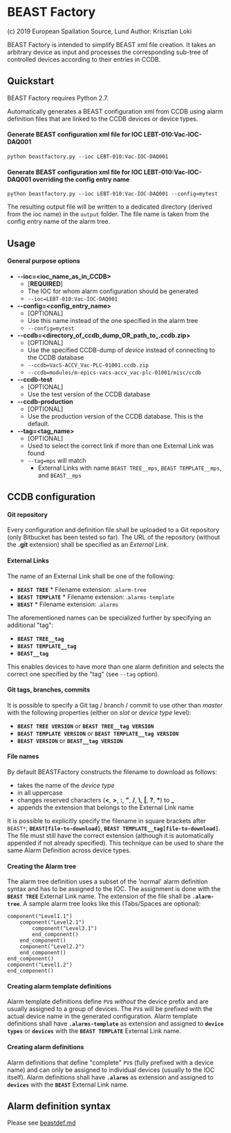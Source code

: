 # BEAST Factory
(c) 2019 European Spallation Source, Lund
Author: Krisztian Loki

BEAST Factory is intended to simplify BEAST xml file creation.
It takes an arbitrary device as input and processes the corresponding sub-tree of controlled devices according to their entries in CCDB.

## Quickstart

BEAST Factory requires Python 2.7.

Automatically generates a BEAST configuration xml from CCDB using alarm definition files that are linked to the CCDB devices or device types.

#### Generate BEAST configuration xml file for IOC LEBT-010:Vac-IOC-DAQ001
`python beastfactory.py --ioc LEBT-010:Vac-IOC-DAQ001`

#### Generate BEAST configuration xml file for IOC LEBT-010:Vac-IOC-DAQ001 overriding the config entry name
`python beastfactory.py --ioc LEBT-010:Vac-IOC-DAQ001 --config=mytest`


The resulting output file will be written to a dedicated directory \(derived from the ioc name\) in the `output` folder. The file name is taken from the config entry name of the alarm tree.

## Usage

#### General purpose options

*   **--ioc=<ioc_name_as_in_CCDB>**
    *   \[**REQUIRED**\]
    *   The IOC for whom alarm configuration should be generated
    *   `--ioc=LEBT-010:Vac-IOC-DAQ001`
*   **--config=<config_entry_name>**
    *   \[OPTIONAL\]
    *   Use this name instead of the one specified in the alarm tree
    *   `--config=mytest`
*   **--ccdb=<directory_of_ccdb_dump_OR_path_to_.ccdb.zip>**
    *   \[OPTIONAL\]
    *   Use the specified CCDB-dump of _device_ instead of connecting to the CCDB database
    *   `--ccdb=VacS-ACCV_Vac-PLC-01001.ccdb.zip`
    *   `--ccdb=modules/m-epics-vacs-accv_vac-plc-01001/misc/ccdb`
*   **--ccdb-test**
    *   \[OPTIONAL\]
    *   Use the test version of the CCDB database
*   **--ccdb-production**
    *   \[OPTIONAL\]
    *   Use the production version of the CCDB database. This is the default.
*   **--tag=<tag_name>**
    *   \[OPTIONAL\]
    *   Used to select the correct link if more than one External Link was found
    *   `--tag=mps` will match
        *    External Links with name `BEAST TREE__mps`, `BEAST TEMPLATE__mps`, and `BEAST__mps`

## CCDB configuration

#### Git repository

Every configuration and definition file shall be uploaded to a Git repository (only Bitbucket has been tested so far). The URL of the repository (without the **.git** extension) shall be specified as an _External Link_.

#### External Links

The name of an External Link shall be one of the following:

*    **`BEAST TREE`**
    *   Filename extension: .`alarm-tree`
*    **`BEAST TEMPLATE`**
    *   Filename extension: .`alarms-template`
*    **`BEAST`**
    *   Filename extension: .`alarms`

The aforementioned names can be specialized further by specifying an additional "tag":

*    **`BEAST TREE__tag`**
*    **`BEAST TEMPLATE__tag`**
*    **`BEAST__tag`**

This enables devices to have more than one alarm definition and selects the correct one specified by the "tag" (see `--tag` option).

#### Git tags, branches, commits

It is possible to specify a Git tag / branch / commit to use other than _master_ with the following properties (either on _slot_ or _device type_ level):

*    **`BEAST TREE VERSION`** or **`BEAST TREE__tag VERSION`**
*    **`BEAST TEMPLATE VERSION`** or **`BEAST TEMPLATE__tag VERSION`**
*    **`BEAST VERSION`** or **`BEAST__tag VERSION`**

#### File names

By default BEASTFactory constructs the filename to download as follows:

*    takes the name of the _device type_
*    in all uppercase
*    changes reserved characters (**<**, **>**, **:**, **"**, **/**, **\\**, **|**, **?**, **\***) to **_**
*    appends the extension that belongs to the External Link name

It is possible to explicitly specify the filename in square brackets after `BEAST*`; **`BEAST[file-to-download]`**, **`BEAST TEMPLATE__tag[file-to-download]`**. The file must still have the correct extension (although it is automatically appended if not already specified). This technique can be used to share the same Alarm Definition across device types.

#### Creating the Alarm tree

The alarm tree definition uses a subset of the 'normal' alarm definition syntax and has to be assigned to the IOC. The assignment is done with the **`BEAST TREE`** External Link name. The extension of the file shall be **`.alarm-tree`**. A sample alarm tree looks like this (Tabs/Spaces are optional):
```
component("Level1.1")
	component("Level2.1")
		component("Level3.1")
		end_component()
	end_component()
	component("Level2.2")
	end_component()
end_component()
component("Level1.2")
end_component()
```

#### Creating alarm template definitions

Alarm template definitions define `PV`s _without_ the device prefix and are usually assigned to a group of devices. The `PV`s will be prefixed with the actual device name in the generated configuration. Alarm template definitions shall have **`.alarms-template`** as extension and assigned to **`device types`** or **`devices`** with the **`BEAST TEMPLATE`** External Link name.

#### Creating alarm definitions

Alarm definitions that define "complete" `PV`s (fully prefixed with a device name) and can only be assigned to individual devices (usually to the IOC itself). Alarm definitions shall have **`.alarms`** as extension and assigned to **`devices`** with the **`BEAST`** External Link name.

## Alarm definition syntax

Please see [beastdef.md](beastdef.md)

